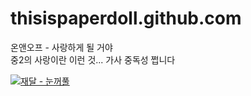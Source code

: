 # thisispaperdoll.github.com


온앤오프 - 사랑하게 될 거야<br>
중2의 사랑이란 이런 것... 가사 중독성 쩝니다
<br>

[![재달 - 눈꺼풀](https://i.ytimg.com/vi/ukZ0cnIeMXQ/mqdefault.jpg)](https://www.youtube.com/watch?v=ukZ0cnIeMXQ)


